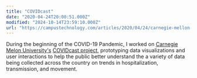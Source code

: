 ```yaml
---
title: "COVIDcast"
date: "2020-04-24T20:00:51.000Z"
modified: "2024-10-14T23:59:10.000Z"
url: "https://campustechnology.com/articles/2020/04/24/carnegie-mellon-maps-offer-more-data-for-covid-19-forecasting.aspx"
---
```

During the beginning of the COVID-19 Pandemic, I worked on [Carnegie Melon University's](https://campustechnology.com/articles/2020/04/24/carnegie-mellon-maps-offer-more-data-for-covid-19-forecasting.aspx) [COVIDcast project](https://delphi.cmu.edu/epidemic-signals/), prototyping data visualizations and user interactions to help the public better understand the a variety of data being collected across the country on trends in hospitalization, transmission, and movement.